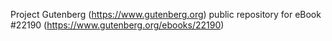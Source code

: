 Project Gutenberg (https://www.gutenberg.org) public repository for eBook #22190 (https://www.gutenberg.org/ebooks/22190)
